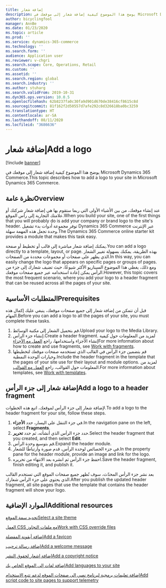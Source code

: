```yaml
---
title: إضافة شعار
description: يوضح هذا الموضوع كيفية إضافة شعار إلى موقعك في Microsoft Dynamics 365 Commerce.
author: bicyclingfool
manager: AnnBe
ms.date: 01/23/2020
ms.topic: article
ms.prod: ''
ms.service: dynamics-365-commerce
ms.technology: ''
ms.search.form: ''
audience: Application user
ms.reviewer: v-chgri
ms.search.scope: Core, Operations, Retail
ms.custom: ''
ms.assetid: ''
ms.search.region: global
ms.search.industry: ''
ms.author: stuharg
ms.search.validFrom: 2019-10-31
ms.dyn365.ops.version: 10.0.5
ms.openlocfilehash: 62b8237fa0c30fa9d901d670de38416cf8615c8d
ms.sourcegitcommit: 81f162f2d50557d7afe292c8d326618ba0bc3259
ms.translationtype: HT
ms.contentlocale: ar-SA
ms.lasthandoff: 08/11/2020
ms.locfileid: "3686636"
---
```

# <a name="add-a-logo"></a><span data-ttu-id="43803-103">إضافة شعار</span><span class="sxs-lookup"><span data-stu-id="43803-103">Add a logo</span></span>

[!include [banner](includes/banner.md)]

<span data-ttu-id="43803-104">يوضح هذا الموضوع كيفية إضافة شعار إلى موقعك في Microsoft Dynamics 365 Commerce.</span><span class="sxs-lookup"><span data-stu-id="43803-104">This topic describes how to add a logo to your site in Microsoft Dynamics 365 Commerce.</span></span>

## <a name="overview"></a><span data-ttu-id="43803-105">نظرة عامة</span><span class="sxs-lookup"><span data-stu-id="43803-105">Overview</span></span>

<span data-ttu-id="43803-106">عند إنشاء موقعك، من بين الأشياء الأولى التي ربما ستقوم بها هي إضافة شعار شركتك أو علامتك التجارية إلى رأس الموقع.</span><span class="sxs-lookup"><span data-stu-id="43803-106">When you build your site, one of the first things that you will probably do is add your company or brand logo to the site's header.</span></span> <span data-ttu-id="43803-107">توفر مجموعة أدوات بدء تشغيل Dynamics 365 Commerce عبر الإنترنت وحدة تجعل هذه المهمة سهلة.</span><span class="sxs-lookup"><span data-stu-id="43803-107">The Dynamics 365 Commerce online starter kit provides a module that makes this task easy.</span></span>

<span data-ttu-id="43803-108">يمكنك إضافة شعار مباشرة إلى قالب أو تخطيط أو صفحة.</span><span class="sxs-lookup"><span data-stu-id="43803-108">You can add a logo directly to a template, layout, or page.</span></span> <span data-ttu-id="43803-109">بهذه الطريقة، يمكنك بسهولة تغيير الشعار الذي يظهر على صفحات أو مجموعات محددة من الصفحات.</span><span class="sxs-lookup"><span data-stu-id="43803-109">In this way, you can easily change the logo that appears on specific pages or groups of pages.</span></span> <span data-ttu-id="43803-110">ومع ذلك، يغطي هذا الموضوع السيناريو الأكثر شيوعًا، حيث تضيف شعارك إلى جزء من الرأس يمكن إعادة استخدامه عبر جميع صفحات موقعك.</span><span class="sxs-lookup"><span data-stu-id="43803-110">However, this topic covers the most frequent scenario, where you add your logo to a header fragment that can be reused across all the pages of your site.</span></span>

## <a name="prerequisites"></a><span data-ttu-id="43803-111">المتطلبات الأساسية</span><span class="sxs-lookup"><span data-stu-id="43803-111">Prerequisites</span></span>

<span data-ttu-id="43803-112">قبل أن تتمكن من إضافة شعار إلى جميع صفحات موقعك، ينبغي عليك إكمال هذه المهام.</span><span class="sxs-lookup"><span data-stu-id="43803-112">Before you can add a logo to all the pages of your site, you must complete these tasks.</span></span>

1. <span data-ttu-id="43803-113">قم بتحميل الشعار إلى مكتبة الوسائط.</span><span class="sxs-lookup"><span data-stu-id="43803-113">Upload your logo to the Media Library.</span></span>
1. <span data-ttu-id="43803-114">إنشاء جزء الرأس.</span><span class="sxs-lookup"><span data-stu-id="43803-114">Create a header fragment.</span></span> <span data-ttu-id="43803-115">لمزيد من المعلومات حول كيفية إنشاء الأجزاء واستخدامها، راجع [العمل مع الأجزاء](work-with-fragments.md)</span><span class="sxs-lookup"><span data-stu-id="43803-115">For more information about how to create and use fragments, see [Work with fragments](work-with-fragments.md).</span></span>
1. <span data-ttu-id="43803-116">قم بتضمين جزء الرأس في القالب الذي تستخدمه صفحات موقعك لتخطيطها وخيارات الوحدة النمطية.</span><span class="sxs-lookup"><span data-stu-id="43803-116">Include the header fragment in the template that the pages of your site use for their layout and module options.</span></span> <span data-ttu-id="43803-117">لمزيد من المعلومات حول القوالب، راجع [العمل مع القوالب](work-with-templates.md).</span><span class="sxs-lookup"><span data-stu-id="43803-117">For more information about templates, see [Work with templates](work-with-templates.md).</span></span>

## <a name="add-a-logo-to-a-header-fragment"></a><span data-ttu-id="43803-118">إضافة شعار إلى جزء الرأس</span><span class="sxs-lookup"><span data-stu-id="43803-118">Add a logo to a header fragment</span></span>

<span data-ttu-id="43803-119">لإضافة شعار إلى جزء الرأس لموقعك، اتبع هذه الخطوات.</span><span class="sxs-lookup"><span data-stu-id="43803-119">To add a logo to the header fragment for your site, follow these steps.</span></span>

1. <span data-ttu-id="43803-120">في جزء التنقل على اليسار، حدد **الأجزاء**.</span><span class="sxs-lookup"><span data-stu-id="43803-120">In the navigation pane on the left, select **Fragments**.</span></span>
1. <span data-ttu-id="43803-121">حدد جزء الرأس الذي أنشأته، ثم حدد **تحرير**.</span><span class="sxs-lookup"><span data-stu-id="43803-121">Select the header fragment that you created, and then select **Edit**.</span></span>
1. <span data-ttu-id="43803-122">قم بتوسيع وحدة الرأس.</span><span class="sxs-lookup"><span data-stu-id="43803-122">Expand the header module.</span></span>
1. <span data-ttu-id="43803-123">في جزء الخصائص لوحدة الرأس، قدم صورة وارتباطًا للشعار.</span><span class="sxs-lookup"><span data-stu-id="43803-123">In the property pane for the header module, provide an image and link for the logo.</span></span> 
1. <span data-ttu-id="43803-124">احفظ جزء الرأس ثم انشره بعد الانتهاء من تحريره.</span><span class="sxs-lookup"><span data-stu-id="43803-124">Save the header fragment, finish editing it, and publish it.</span></span>

<span data-ttu-id="43803-125">بعد نشر جزء الرأس المحدّث، سوف تُظهر جميع صفحات الموقع التي تستخدم القالب الذي يحتوي على جزء الرأس شعارك.</span><span class="sxs-lookup"><span data-stu-id="43803-125">After you publish the updated header fragment, all site pages that use the template that contains the header fragment will show your logo.</span></span>

## <a name="additional-resources"></a><span data-ttu-id="43803-126">الموارد الإضافية</span><span class="sxs-lookup"><span data-stu-id="43803-126">Additional resources</span></span>

[<span data-ttu-id="43803-127">تحديد سمة الموقع</span><span class="sxs-lookup"><span data-stu-id="43803-127">Select a site theme</span></span>](select-site-theme.md)

[<span data-ttu-id="43803-128">العمل CSS مع ملفات التجاوز</span><span class="sxs-lookup"><span data-stu-id="43803-128">Work with CSS override files</span></span>](css-override-files.md)

[<span data-ttu-id="43803-129">إضافة أيقونة المفضلة</span><span class="sxs-lookup"><span data-stu-id="43803-129">Add a favicon</span></span>](add-favicon.md)

[<span data-ttu-id="43803-130">إضافة رسالة ترحيب</span><span class="sxs-lookup"><span data-stu-id="43803-130">Add a welcome message</span></span>](add-welcome-message.md)

[<span data-ttu-id="43803-131">إضافة إشعار لحقوق النشر</span><span class="sxs-lookup"><span data-stu-id="43803-131">Add a copyright notice</span></span>](add-copyright-notice.md)

[<span data-ttu-id="43803-132">إضافة لغات إلى الموقع الخاص بك</span><span class="sxs-lookup"><span data-stu-id="43803-132">Add languages to your site</span></span>](add-languages-to-site.md)

[<span data-ttu-id="43803-133">إضافة تعليمات برمجية لبرنامج نصي إلى صفحات الموقع لدعم تتبع الاستخدام</span><span class="sxs-lookup"><span data-stu-id="43803-133">Add script code to site pages to support telemetry</span></span>](add-telemetry.md)

